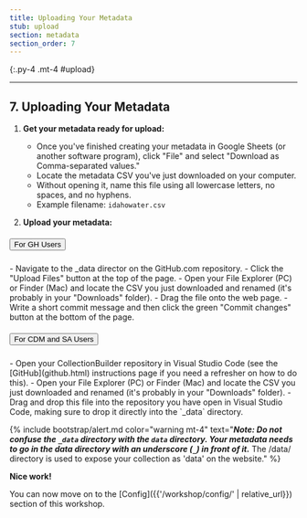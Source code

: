 ```yaml
---
title: Uploading Your Metadata
stub: upload
section: metadata
section_order: 7
---
```


{:.py-4 .mt-4 #upload}
***

## 7. Uploading Your Metadata

1. **Get your metadata ready for upload:**
    - Once you've finished creating your metadata in Google Sheets (or another software program), click "File" and select "Download as Comma-separated values."
    - Locate the metadata CSV you've just downloaded on your computer. 
    - Without opening it, name this file using all lowercase letters, no spaces, and no hyphens.
    - Example filename: `idahowater.csv`

2. **Upload your metadata:**


<div id="accordion" class="mb-4">
<div class="card">
<div class="card-header" id="headingOne">
<h5 class="mb-0">
<button class="btn btn-link" data-toggle="collapse" data-target="#collapseOne" aria-expanded="true" aria-controls="collapseOne">
For GH Users
</button>
</h5>
</div>
<div id="collapseOne" class="collapse" aria-labelledby="headingOne" data-parent="#accordion">
<div class="card-body" markdown="1">
- Navigate to the _data director on the GitHub.com repository. 
- Click the "Upload Files" button at the top of the page.
- Open your File Explorer (PC) or Finder (Mac) and locate the CSV you just downloaded and renamed (it's probably in your "Downloads" folder). 
- Drag the file onto the web page. 
- Write a short commit message and then click the green "Commit changes" button at the bottom of the page.
</div>
</div>
</div>
<div class="card">
<div class="card-header" id="headingTwo">
<h5 class="mb-0">
<button class="btn btn-link collapsed" data-toggle="collapse" data-target="#collapseTwo" aria-expanded="false" aria-controls="collapseTwo">
For CDM and SA Users
</button>
</h5>
</div>
<div id="collapseTwo" class="collapse" aria-labelledby="headingTwo" data-parent="#accordion">
<div class="card-body" markdown="1">
- Open your CollectionBuilder repository in Visual Studio Code (see the [GitHub](github.html) instructions page if you need a refresher on how to do this).
- Open your File Explorer (PC) or Finder (Mac) and locate the CSV you just downloaded and renamed (it's probably in your "Downloads" folder). 
- Drag and drop this file into the repository you have open in Visual Studio Code, making sure to drop it directly into the `_data` directory. 
</div>
</div>
</div>


{% include bootstrap/alert.md color="warning mt-4" text="***Note: Do not confuse the `_data` directory with the `data` directory. Your metadata needs to go in the data directory with an underscore (`_`) in front of it.*** The /data/ directory is used to expose your collection as 'data' on the website." %}



<div markdown="1">

**Nice work!** 

You can now move on to the [Config]({{'/workshop/config/' | relative_url}}) section of this workshop.</p>
